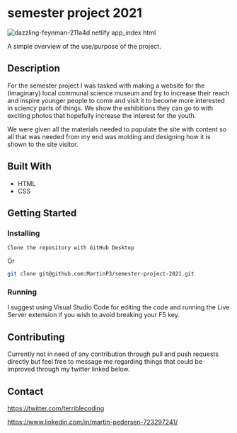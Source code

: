 # semester project 2021

![dazzling-feynman-211a4d netlify app_index html](https://user-images.githubusercontent.com/70173574/172427965-560efcdd-2cfa-4d67-b246-5fbc6c279787.png)

A simple overview of the use/purpose of the project.

## Description

For the semester project I was tasked with making a website for the (imaginary) local communal science museum and try to increase their reach and inspire younger people to come and visit it to become more interested in sciency parts of things.
We show the exhibitions they can go to with exciting photos that hopefully increase the interest for the youth.

We were given all the materials needed to populate the site with content so all that was needed from my end was molding and designing how it is shown to the site visitor.

## Built With

- HTML
- CSS

## Getting Started

### Installing

```
Clone the repository with GitHub Desktop
```

Or

```bash
git clone git@github.com:MartinP3/semester-project-2021.git
```

### Running

I suggest using Visual Studio Code for editing the code and running the Live Server extension if you wish to avoid breaking your F5 key.

## Contributing

Currently not in need of any contribution through pull and push requests directly but feel free to message me regarding things that could be improved through my twitter linked below.

## Contact

https://twitter.com/terriblecoding

https://www.linkedin.com/in/martin-pedersen-723297241/
